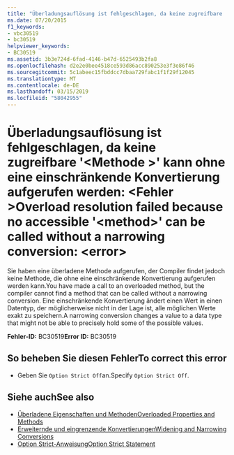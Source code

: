 ```yaml
---
title: "Überladungsauflösung ist fehlgeschlagen, da keine zugreifbare '<method>'ohne eine einschränkende Konvertierung aufgerufen werden kann: <error>"
ms.date: 07/20/2015
f1_keywords:
- vbc30519
- bc30519
helpviewer_keywords:
- BC30519
ms.assetid: 3b3e724d-6fad-4146-b47d-6525493b2fa8
ms.openlocfilehash: d2e2e0bee4518ce593d86acc890253e3f3e86f46
ms.sourcegitcommit: 5c1abeec15fbddcc7dbaa729fabc1f1f29f12045
ms.translationtype: MT
ms.contentlocale: de-DE
ms.lasthandoff: 03/15/2019
ms.locfileid: "58042955"
---
```

# <a name="overload-resolution-failed-because-no-accessible-method-can-be-called-without-a-narrowing-conversion-error"></a><span data-ttu-id="587fa-102">Überladungsauflösung ist fehlgeschlagen, da keine zugreifbare '\<Methode >' kann ohne eine einschränkende Konvertierung aufgerufen werden: \<Fehler ></span><span class="sxs-lookup"><span data-stu-id="587fa-102">Overload resolution failed because no accessible '\<method>' can be called without a narrowing conversion: \<error></span></span>
<span data-ttu-id="587fa-103">Sie haben eine überladene Methode aufgerufen, der Compiler findet jedoch keine Methode, die ohne eine einschränkende Konvertierung aufgerufen werden kann.</span><span class="sxs-lookup"><span data-stu-id="587fa-103">You have made a call to an overloaded method, but the compiler cannot find a method that can be called without a narrowing conversion.</span></span> <span data-ttu-id="587fa-104">Eine einschränkende Konvertierung ändert einen Wert in einen Datentyp, der möglicherweise nicht in der Lage ist, alle möglichen Werte exakt zu speichern.</span><span class="sxs-lookup"><span data-stu-id="587fa-104">A narrowing conversion changes a value to a data type that might not be able to precisely hold some of the possible values.</span></span>  
  
 <span data-ttu-id="587fa-105">**Fehler-ID:** BC30519</span><span class="sxs-lookup"><span data-stu-id="587fa-105">**Error ID:** BC30519</span></span>  
  
## <a name="to-correct-this-error"></a><span data-ttu-id="587fa-106">So beheben Sie diesen Fehler</span><span class="sxs-lookup"><span data-stu-id="587fa-106">To correct this error</span></span>  
  
-   <span data-ttu-id="587fa-107">Geben Sie `Option Strict Off`an.</span><span class="sxs-lookup"><span data-stu-id="587fa-107">Specify `Option Strict Off`.</span></span>  
  
## <a name="see-also"></a><span data-ttu-id="587fa-108">Siehe auch</span><span class="sxs-lookup"><span data-stu-id="587fa-108">See also</span></span>

- [<span data-ttu-id="587fa-109">Überladene Eigenschaften und Methoden</span><span class="sxs-lookup"><span data-stu-id="587fa-109">Overloaded Properties and Methods</span></span>](../../visual-basic/programming-guide/language-features/objects-and-classes/overloaded-properties-and-methods.md)
- [<span data-ttu-id="587fa-110">Erweiternde und eingrenzende Konvertierungen</span><span class="sxs-lookup"><span data-stu-id="587fa-110">Widening and Narrowing Conversions</span></span>](../../visual-basic/programming-guide/language-features/data-types/widening-and-narrowing-conversions.md)
- [<span data-ttu-id="587fa-111">Option Strict-Anweisung</span><span class="sxs-lookup"><span data-stu-id="587fa-111">Option Strict Statement</span></span>](../../visual-basic/language-reference/statements/option-strict-statement.md)
